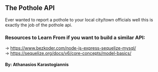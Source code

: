 ## The Pothole API

Ever wanted to report a pothole to your local city/town officials well this is exactly the job of the pothole api.

### Resources to Learn From if you want to build a similar API:

-> https://www.bezkoder.com/node-js-express-sequelize-mysql/ <br>
-> https://sequelize.org/docs/v6/core-concepts/model-basics/ <br>

#### By: Athanasios Karastogiannis
